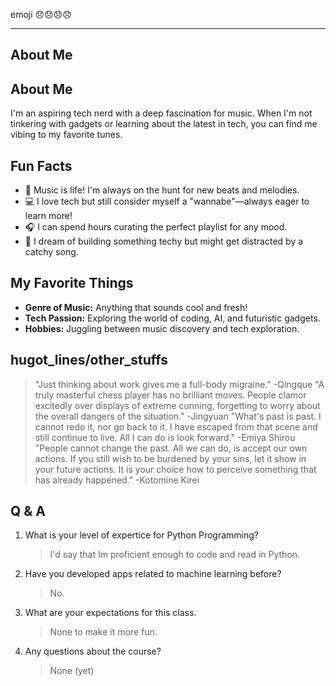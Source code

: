 emoji 😞😞😞😞 
***
## About Me

## About Me
I'm an aspiring tech nerd with a deep fascination for music. When I'm not tinkering with gadgets or learning about the latest in tech, you can find me vibing to my favorite tunes.

## Fun Facts
- 🎵 Music is life! I'm always on the hunt for new beats and melodies.
- 💻 I love tech but still consider myself a "wannabe"—always eager to learn more!
- 🎧 I can spend hours curating the perfect playlist for any mood.
- 🤖 I dream of building something techy but might get distracted by a catchy song.

## My Favorite Things
- **Genre of Music:** Anything that sounds cool and fresh!
- **Tech Passion:** Exploring the world of coding, AI, and futuristic gadgets.
- **Hobbies:** Juggling between music discovery and tech exploration.

## hugot_lines/other_stuffs
> "Just thinking about work gives me a full-body migraine." -Qingque
> "A truly masterful chess player has no brilliant moves. People clamor excitedly over displays of extreme cunning, forgetting to worry about the overall dangers of the situation." -Jingyuan
> "What's past is past. I cannot redo it, nor go back to it. I have escaped from that scene and still continue to live. All I can do is look forward." -Emiya Shirou 
> "People cannot change the past. All we can do, is accept our own actions. If you still wish to be burdened by your sins, let it show in your future actions. It is your choice how to perceive something that has already happened." -Kotomine Kirei 

## Q & A
1. What is your level of expertice for Python Programming?
    > I'd say that Im proficient enough to code and read in Python.
2. Have you developed apps related to machine learning before?
    > No. 
3. What are your expectations for this class.
   > None to make it more fun.
4. Any questions about the course?
   > None (yet)
